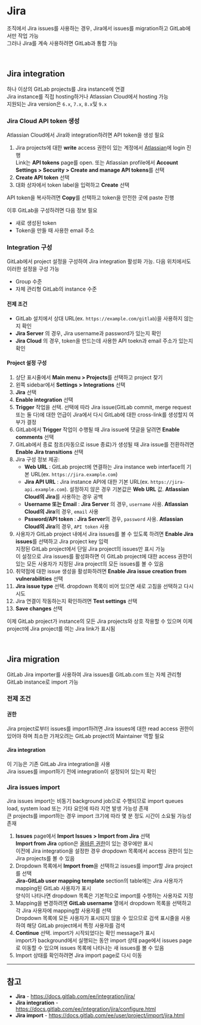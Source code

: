 # Jira

조직에서 Jira issues를 사용하는 경우, Jira에서 issues를 migration하고 GitLab에서만 작업 가능  
그러나 Jira를 계속 사용하려면 GitLab과 통합 가능

<br>

## Jira integration
하나 이상의 GitLab projects를 Jira instance에 연결  
Jira instance를 직접 hosting하거나 Atlassian Cloud에서 hosting 가능  
지원되는 Jira version은 `6.x`, `7.x`, `8.x`및 `9.x`

### Jira Cloud API token 생성
Atlassian Cloud에서 Jira와 integration하려면 API token을 생성 필요

1. Jira projects에 대한 **write** access 권한이 있는 계정에서 [Atlassian](https://id.atlassian.com/manage-profile/security/api-tokens)에 login 진행  
    Link는 **API tokens** page를 open. 또는 Atlassian profile에서 **Account Settings > Security > Create and manage API tokens**를 선택
2. **Create API token** 선택
3. 대화 상자에서 token label을 입력하고 **Create** 선택

API token을 복사하려면 **Copy**를 선택하고 token을 안전한 곳에 paste 진행

이후 GitLab을 구성하려면 다음 정보 필요
- 새로 생성된 token
- Token을 만들 때 사용한 email 주소

### Integration 구성
GitLab에서 project 설정을 구성하여 Jira integration 활성화 가능. 다음 위치에서도 이러한 설정을 구성 가능
- Group 수준
- 자체 관리형 GitLab의 instance 수준

#### 전제 조건
- GitLab 설치에서 상대 URL(ex. `https://example.com/gitlab`)을 사용하지 않는지 확인
- **Jira Server** 의 경우, Jira username과 password가 있는지 확인
- **Jira Cloud** 의 경우, token을 만드는데 사용한 API toekn과 email 주소가 있는지 확인

#### Project 설정 구성
1. 상단 표시줄에서 **Main menu > Projects**를 선택하고 project 찾기
2. 왼쪽 sidebar에서 **Settings > Integrations** 선택
3. **Jira** 선택
4. **Enable integration** 선택
5. **Trigger** 작업을 선택. 선택에 따라 Jira issue(GitLab commit, merge request 또는 둘 다)에 대한 언급이 Jira에서 다시 GitLab에 대한 cross-link를 생성할지 여부가 결정
6. GitLab에서 **Trigger** 작업이 수행될 때 Jira issue에 댓글을 달려면 **Enable comments** 선택
7. GitLab에서 종료 참조(자동으로 issue 종료)가 생성될 때 Jira issue를 전환하려면 **Enable Jira transitions** 선택
8. Jira 구성 정보 제공:
    - **Web URL** : GitLab project에 연결하는 Jira instance web interface의 기본 URL(ex. `https://jira.example.com`)
    - **Jira API URL** : Jira instance API에 대한 기본 URL(ex. `https://jira-api.example.com`). 설정하지 않은 경우 기본값은 **Web URL** 값. **Atlassian Cloud의 Jira**를 사용하는 경우 공백
    - **Username 또는 Email** : **Jira Server** 의 경우, `username` 사용. **Atlassian Cloud의 Jira**의 경우, `email` 사용
    - **Pssword/API token** : **Jira Server**의 경우, `password` 사용. **Atlassian Cloud의 Jira**의 경우, `API token` 사용
9. 사용자가 GitLab project 내에서 Jira issues를 볼 수 있도록 하려면 **Enable Jira issues**를 선택하고 Jira project key 입력  
    지정된 GitLab project에서 단일 Jira project의 issues만 표시 가능  
    이 설정으로 Jira issues를 활성화하면 이 GitLab project에 대한 access 권한이 있는 모든 사용자가 지정된 Jira project의 모든 issues를 볼 수 있음
10. 취약점에 대한 issue 생성을 활성화하려면 **Enable Jira issue creation from vulnerabilities** 선택
11. **Jira issue type** 선택. dropdown 목록이 비어 있으면 새로 고침을 선택하고 다시 시도
12. Jira 연결이 작동하는지 확인하려면 **Test settings** 선택
13. **Save changes** 선택

이제 GitLab project가 instance의 모든 Jira projects와 상호 작용할 수 있으며 이제 project에 Jira project를 여는 Jira link가 표시됨

<br>

## Jira migration
GitLab Jira importer를 사용하여 Jira issues를 GitLab.com 또는 자체 관리형 GitLab instance로 import 가능

### 전제 조건
#### 권한
Jira project로부터 issues를 import하려면 Jira issues에 대한 read access 권한이 있어야 하며 최소한 가져오려는 GitLab project의 Maintainer 역할 필요

#### Jira integration
이 기능은 기존 GitLab Jira integration을 사용  
Jira issues를 import하기 전에 integration이 설정되어 있는지 확인

### Jira issues import
Jira issues import는 비동기 background job으로 수행되므로 import queues load, system load 또는 기타 요인에 따라 지연 발생 가능성 존재  
큰 projects를 import하는 경우 import 크기에 따라 몇 분 정도 시간이 소요될 가능성 존재

1. **Issues** page에서 **Import Issues > Import from Jira** 선택  
    **Import from Jira** option은 [올바른 권한](https://github.com/bigmtn1113/GitLab-Note/blob/master/GitLab/GitLab%20%EC%82%AC%EC%9A%A9/Jira.md#%EA%B6%8C%ED%95%9C)이 있는 경우에만 표시  
    이전에 Jira integration을 설정한 경우 dropdown 목록에서 access 권한이 있는 Jira projects를 볼 수 있음
2. Dropdown 목록에서 **Import from**을 선택하고 issues를 import할 Jira project를 선택  
    **Jira-GitLab user mapping template** section의 table에는 Jira 사용자가 mapping된 GitLab 사용자가 표시  
    양식이 나타나면 dropdown 목록은 기본적으로 import를 수행하는 사용자로 지정
3. Mapping을 변경하려면 **GitLab username** 열에서 dropdown 목록을 선택하고 각 Jira 사용자에 mapping할 사용자를 선택  
    Dropdown 목록에 모든 사용자가 표시되지 않을 수 있으므로 검색 표시줄을 사용하여 해당 GitLab project에서 특정 사용자를 검색
4. **Continue** 선택. import가 시작되었다는 확인 message가 표시  
    import가 background에서 실행되는 동안 import 상태 page에서 issues page로 이동할 수 있으며 issues 목록에 나타나는 새 issues를 볼 수 있음
5. Import 상태를 확인하려면 Jira import page로 다시 이동

<hr>

## 참고
- **Jira** - https://docs.gitlab.com/ee/integration/jira/
- **Jira integration** - https://docs.gitlab.com/ee/integration/jira/configure.html
- **Jira import** - https://docs.gitlab.com/ee/user/project/import/jira.html

